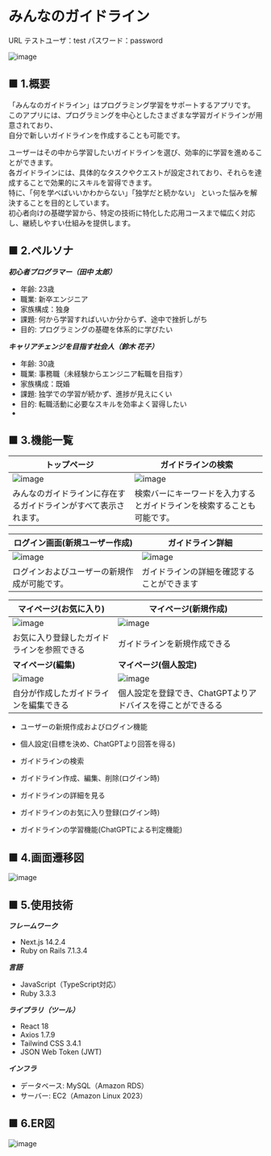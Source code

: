 # みんなのガイドライン
URL
テストユーザ：test 
パスワード：password

![image](https://github.com/user-attachments/assets/e2c2f8eb-3d55-4559-86bc-d76e5ec9bd20)


## ■ 1.概要
「みんなのガイドライン」はプログラミング学習をサポートするアプリです。  
このアプリには、プログラミングを中心としたさまざまな学習ガイドラインが用意されており、  
自分で新しいガイドラインを作成することも可能です。  
  
ユーザーはその中から学習したいガイドラインを選び、効率的に学習を進めることができます。  
各ガイドラインには、具体的なタスクやクエストが設定されており、それらを達成することで効果的にスキルを習得できます。  
特に、「何を学べばいいかわからない」「独学だと続かない」 といった悩みを解決することを目的としています。  
初心者向けの基礎学習から、特定の技術に特化した応用コースまで幅広く対応し、継続しやすい仕組みを提供します。  

## ■ 2.ペルソナ
***初心者プログラマー（田中 太郎）***
   - 年齢: 23歳
   - 職業: 新卒エンジニア
   - 家族構成：独身
   - 課題: 何から学習すればいいか分からず、途中で挫折しがち
   - 目的: プログラミングの基礎を体系的に学びたい

***キャリアチェンジを目指す社会人（鈴木 花子）***
   - 年齢: 30歳
   - 職業: 事務職（未経験からエンジニア転職を目指す）
   - 家族構成：既婚
   - 課題: 独学での学習が続かず、進捗が見えにくい
   - 目的: 転職活動に必要なスキルを効率よく習得したい
   - 

##  ■ 3.機能一覧 

|**トップページ**|**ガイドラインの検索**|
|----|----|
| ![image](https://github.com/user-attachments/assets/2b92319c-592a-4d7b-b4d3-c8d7a6c45484) |![image](https://github.com/user-attachments/assets/d3f5ef2c-4846-4ea8-b1be-57284160d14e)|
|みんなのガイドラインに存在するガイドラインがすべて表示されます。| 検索バーにキーワードを入力するとガイドラインを検索することも可能です。|

|**ログイン画面(新規ユーザー作成)**|**ガイドライン詳細**|
|----|----|
|![image](https://github.com/user-attachments/assets/f3849c4e-2a54-408a-a047-2fe57cc9e2ae)|![image](https://github.com/user-attachments/assets/e5596c17-c4a1-4837-8a7f-75d799dd7f4f)|
|ログインおよびユーザーの新規作成が可能です。|ガイドラインの詳細を確認することができます|

|**マイページ(お気に入り)**|**マイページ(新規作成)**|
|----|----|
|![image](https://github.com/user-attachments/assets/c08de139-0485-4686-90e8-11738991a856)|![image](https://github.com/user-attachments/assets/3d6143d0-4bea-4e5f-9b6e-a2b13950185a)|
|お気に入り登録したガイドラインを参照できる|ガイドラインを新規作成できる|
|**マイページ(編集)**|**マイページ(個人設定)**|
|![image](https://github.com/user-attachments/assets/29daa0e0-3356-4809-a834-d391cbafe771)|![image](https://github.com/user-attachments/assets/33159aba-afce-428c-a6b8-f06031eb4b1f)|
|自分が作成したガイドラインを編集できる|個人設定を登録でき、ChatGPTよりアドバイスを得ことができるる|

   - ユーザーの新規作成およびログイン機能
   - 個人設定(目標を決め、ChatGPTより回答を得る)
     
   - ガイドラインの検索
   - ガイドライン作成、編集、削除(ログイン時)
   - ガイドラインの詳細を見る
   - ガイドラインのお気に入り登録(ログイン時)
   - ガイドラインの学習機能(ChatGPTによる判定機能)

## ■ 4.画面遷移図
![image](https://github.com/user-attachments/assets/f484a53b-ee73-46be-bf59-e07b928c4c4f)

## ■ 5.使用技術
***フレームワーク***
   - Next.js 14.2.4
   - Ruby on Rails 7.1.3.4

***言語***
   - JavaScript（TypeScript対応）
   - Ruby 3.3.3

***ライブラリ（ツール）***
   - React 18
   - Axios 1.7.9
   - Tailwind CSS 3.4.1
   - JSON Web Token (JWT)

***インフラ***
   - データベース: MySQL（Amazon RDS）
   - サーバー: EC2（Amazon Linux 2023）
 
## ■ 6.ER図
![image](https://github.com/user-attachments/assets/8f3a6373-f557-451e-8d07-7398261be52c)










